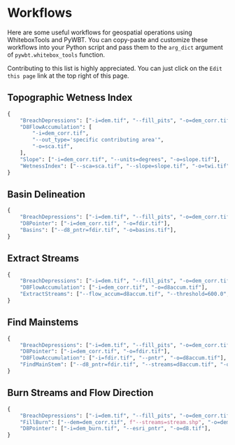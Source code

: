 # Workflows

Here are some useful workflows for geospatial operations using WhiteboxTools and PyWBT.
You can copy-paste and customize these workflows into your Python script and pass them to the
`arg_dict` argument of `pywbt.whitebox_tools` function.

Contributing to this list is highly appreciated. You can just click on the `Edit this page` link at the top right of this page.

## Topographic Wetness Index

```py
{
    "BreachDepressions": ["-i=dem.tif", "--fill_pits", "-o=dem_corr.tif"],
    "D8FlowAccumulation": [
        "-i=dem_corr.tif",
        "--out_type='specific contributing area'",
        "-o=sca.tif",
    ],
    "Slope": ["-i=dem_corr.tif", "--units=degrees", "-o=slope.tif"],
    "WetnessIndex": ["--sca=sca.tif", "--slope=slope.tif", "-o=twi.tif"],
}
```

## Basin Delineation

```py
{
    "BreachDepressions": ["-i=dem.tif", "--fill_pits", "-o=dem_corr.tif"],
    "D8Pointer": ["-i=dem_corr.tif", "-o=fdir.tif"],
    "Basins": ["--d8_pntr=fdir.tif", "-o=basins.tif"],
}
```

## Extract Streams

```py
{
    "BreachDepressions": ["-i=dem.tif", "--fill_pits", "-o=dem_corr.tif"],
    "D8FlowAccumulation": ["-i=dem_corr.tif", "-o=d8accum.tif"],
    "ExtractStreams": ["--flow_accum=d8accum.tif", "--threshold=600.0", "-o=streams.tif"],
}
```

## Find Mainstems

```py
{
    "BreachDepressions": ["-i=dem.tif", "--fill_pits", "-o=dem_corr.tif"],
    "D8Pointer": ["-i=dem_corr.tif", "-o=fdir.tif"],
    "D8FlowAccumulation": ["-i=fdir.tif", "--pntr", "-o=d8accum.tif"],
    "FindMainStem": ["--d8_pntr=fdir.tif", "--streams=d8accum.tif", "-o=mainstem.tif"],
}
```

## Burn Streams and Flow Direction

```py
{
    "BreachDepressions": ["-i=dem.tif", "--fill_pits", "-o=dem_corr.tif"],
    "FillBurn": ["--dem=dem_corr.tif", f"--streams=stream.shp", "-o=dem_burn.tif"],
    "D8Pointer": ["-i=dem_burn.tif", "--esri_pntr", "-o=d8.tif"],
}
```
